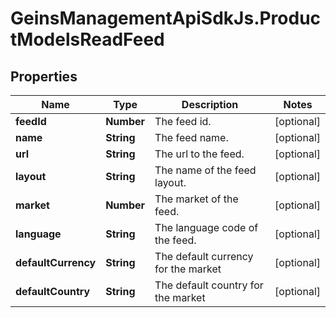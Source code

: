 # GeinsManagementApiSdkJs.ProductModelsReadFeed

## Properties

Name | Type | Description | Notes
------------ | ------------- | ------------- | -------------
**feedId** | **Number** | The feed id. | [optional] 
**name** | **String** | The feed name. | [optional] 
**url** | **String** | The url to the feed. | [optional] 
**layout** | **String** | The name of the feed layout. | [optional] 
**market** | **Number** | The market of the feed. | [optional] 
**language** | **String** | The language code of the feed. | [optional] 
**defaultCurrency** | **String** | The default currency for the market | [optional] 
**defaultCountry** | **String** | The default country for the market | [optional] 


